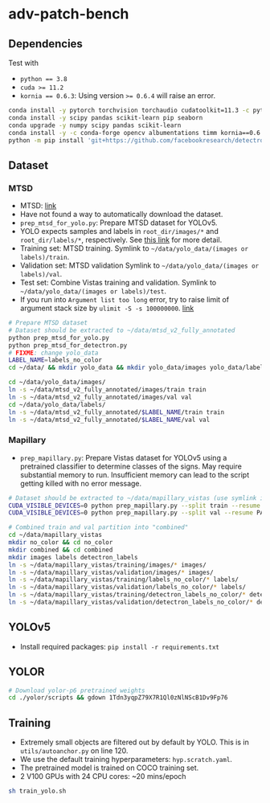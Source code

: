 # adv-patch-bench

## Dependencies

Test with

- `python == 3.8`
- `cuda >= 11.2`
- `kornia == 0.6.3`: Using version `>= 0.6.4` will raise an error.

```bash
conda install -y pytorch torchvision torchaudio cudatoolkit=11.3 -c pytorch
conda install -y scipy pandas scikit-learn pip seaborn
conda upgrade -y numpy scipy pandas scikit-learn
conda install -y -c conda-forge opencv albumentations timm kornia==0.6.3
python -m pip install 'git+https://github.com/facebookresearch/detectron2.git'
```

## Dataset

### MTSD

- MTSD: [link](https://www.mapillary.com/dataset/trafficsign)
- Have not found a way to automatically download the dataset.
- `prep_mtsd_for_yolo.py`: Prepare MTSD dataset for YOLOv5.
- YOLO expects samples and labels in `root_dir/images/*` and `root_dir/labels/*`, respectively. See [this link](https://github.com/ultralytics/yolov5/wiki/Train-Custom-Data#13-organize-directories) for more detail.
- Training set: MTSD training. Symlink to `~/data/yolo_data/(images or labels)/train`.
- Validation set: MTSD validation Symlink to `~/data/yolo_data/(images or labels)/val`.
- Test set: Combine Vistas training and validation. Symlink to `~/data/yolo_data/(images or labels)/test`.
- If you run into `Argument list too long` error, try to raise limit of argument stack size by `ulimit -S -s 100000000`. [link](https://unix.stackexchange.com/a/401797)

```bash
# Prepare MTSD dataset
# Dataset should be extracted to ~/data/mtsd_v2_fully_annotated
python prep_mtsd_for_yolo.py
python prep_mtsd_for_detectron.py
# FIXME: change yolo_data
LABEL_NAME=labels_no_color
cd ~/data/ && mkdir yolo_data && mkdir yolo_data/images yolo_data/labels

cd ~/data/yolo_data/images/
ln -s ~/data/mtsd_v2_fully_annotated/images/train train
ln -s ~/data/mtsd_v2_fully_annotated/images/val val
cd ~/data/yolo_data/labels/
ln -s ~/data/mtsd_v2_fully_annotated/$LABEL_NAME/train train
ln -s ~/data/mtsd_v2_fully_annotated/$LABEL_NAME/val val
```

<!-- ### Cityscapes

See instructions at [https://github.com/mcordts/cityscapesScripts](https://github.com/mcordts/cityscapesScripts).

```bash
python -m pip install cityscapesscripts
csDownload --help
# For visualizing panoptic segmentation
cd datasets
git clone https://github.com/pmeletis/panoptic_parts.git
export PYTHONPATH="${PYTHONPATH}:/home/chawin/adv-patch-bench/datasets/panoptic_parts"
```

- We use `leftImg8bit_trainvaltest.zip` for the raw images and `gtFinePanopticParts_trainval.zip` for segmentation labels.
- Use API at this [link](https://panoptic-parts.readthedocs.io/en/stable/api_and_code.html#visualization) to visualize the labels. -->

### Mapillary

- `prep_mapillary.py`: Prepare Vistas dataset for YOLOv5 using a pretrained classifier to determine classes of the signs. May require substantial memory to run. Insufficient memory can lead to the script getting killed with no error message.

```bash
# Dataset should be extracted to ~/data/mapillary_vistas (use symlink if needed)
CUDA_VISIBLE_DEVICES=0 python prep_mapillary.py --split train --resume PATH_TO_CLASSIFIER
CUDA_VISIBLE_DEVICES=0 python prep_mapillary.py --split val --resume PATH_TO_CLASSIFIER

# Combined train and val partition into "combined"
cd ~/data/mapillary_vistas
mkdir no_color && cd no_color
mkdir combined && cd combined
mkdir images labels detectron_labels
ln -s ~/data/mapillary_vistas/training/images/* images/
ln -s ~/data/mapillary_vistas/validation/images/* images/
ln -s ~/data/mapillary_vistas/training/labels_no_color/* labels/
ln -s ~/data/mapillary_vistas/validation/labels_no_color/* labels/
ln -s ~/data/mapillary_vistas/training/detectron_labels_no_color/* detectron_labels/
ln -s ~/data/mapillary_vistas/validation/detectron_labels_no_color/* detectron_labels/
```

## YOLOv5

- Install required packages: `pip install -r requirements.txt`

## YOLOR

```bash
# Download yolor-p6 pretrained weights
cd ./yolor/scripts && gdown 1Tdn3yqpZ79X7R1Ql0zNlNScB1Dv9Fp76
```

## Training

- Extremely small objects are filtered out by default by YOLO. This is in `utils/autoanchor.py` on line 120.
- We use the default training hyperparameters: `hyp.scratch.yaml`.
- The pretrained model is trained on COCO training set.
- 2 V100 GPUs with 24 CPU cores: ~20 mins/epoch

```bash
sh train_yolo.sh
```

<!-- ## Other Tips -->
